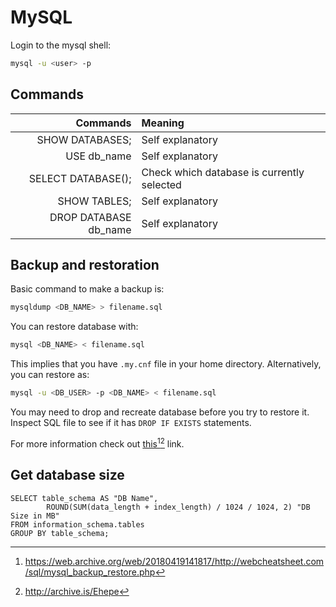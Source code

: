 # MySQL

Login to the mysql shell:

```bash
mysql -u <user> -p
```

## Commands

| Commands | Meaning |
| -------: | :------ |
| SHOW DATABASES; | Self explanatory |
| USE db_name | Self explanatory |
| SELECT DATABASE(); | Check which database is currently selected |
| SHOW TABLES; | Self explanatory |
| DROP DATABASE db_name | Self explanatory |

## Backup and restoration

Basic command to make a backup is:

```bash
mysqldump <DB_NAME> > filename.sql
```

You can restore database with:

```bash
mysql <DB_NAME> < filename.sql
```

This implies that you have `.my.cnf` file in your home directory. Alternatively, you can restore as:

```bash
mysql -u <DB_USER> -p <DB_NAME> < filename.sql
```

You may need to drop and recreate database before you try to restore it. Inspect SQL file to see if it has `DROP IF EXISTS` statements.

For more information check out [this][1][^1][^2] link.

## Get database size

```mysql
SELECT table_schema AS "DB Name",
        ROUND(SUM(data_length + index_length) / 1024 / 1024, 2) "DB Size in MB"
FROM information_schema.tables
GROUP BY table_schema;
```

[^1]: <https://web.archive.org/web/20180419141817/http://webcheatsheet.com/sql/mysql_backup_restore.php>
[^2]: <http://archive.is/Ehepe>

[1]: http://webcheatsheet.com/sql/mysql_backup_restore.php
